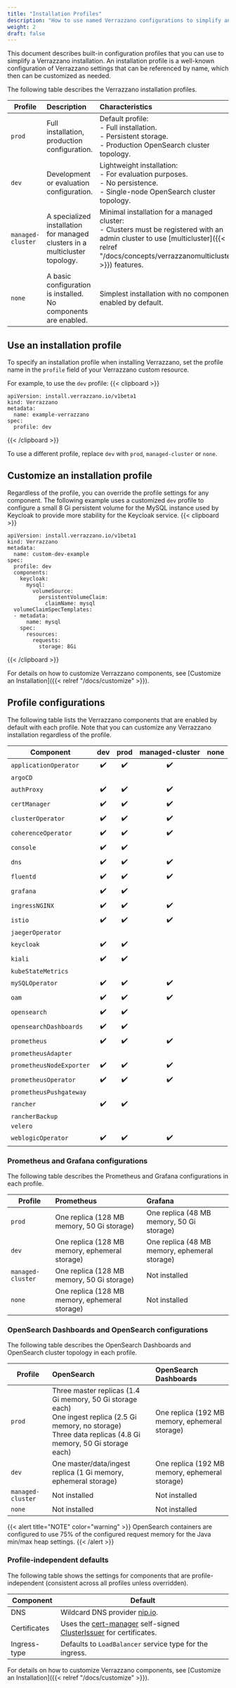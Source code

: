 ```yaml
---
title: "Installation Profiles"
description: "How to use named Verrazzano configurations to simplify an installation"
weight: 2
draft: false
---
```


This document describes built-in configuration profiles that you can use to simplify a Verrazzano installation.  An installation
profile is a well-known configuration of Verrazzano settings that can be referenced by name, which then can be
customized as needed.

The following table describes the Verrazzano installation profiles.

| Profile           | Description                                                                 | Characteristics
|-------------------|:----------------------------------------------------------------------------|:-------------
| `prod`            | Full installation, production configuration.                                | Default profile:<br/>- Full installation.<br/>- Persistent storage. <br/>- Production OpenSearch cluster topology.
| `dev`             | Development or evaluation configuration.                                    | Lightweight installation:<br/>- For evaluation purposes.<br/>- No persistence.<br/>- Single-node OpenSearch cluster topology.
| `managed-cluster` | A specialized installation for managed clusters in a multicluster topology. | Minimal installation for a managed cluster:<br/>- Clusters must be registered with an admin cluster to use [multicluster]({{< relref "/docs/concepts/verrazzanomulticluster" >}}) features.
| `none`            | A basic configuration is installed. No components are enabled.               | Simplest installation with no components enabled by default.

## Use an installation profile

To specify an installation profile when installing Verrazzano, set the profile name in the `profile` field of your
Verrazzano custom resource.

For example, to use the `dev` profile:
{{< clipboard >}}
<div class="highlight">

```
apiVersion: install.verrazzano.io/v1beta1
kind: Verrazzano
metadata:
  name: example-verrazzano
spec:
  profile: dev
```

</div>
{{< /clipboard >}}

To use a different profile, replace `dev` with `prod`, `managed-cluster` or `none`.

## Customize an installation profile

Regardless of the profile, you can override the profile settings for any component. The following example
uses a customized `dev` profile to configure a small 8 Gi persistent volume for the MySQL instance used by Keycloak to
provide more stability for the Keycloak service.
{{< clipboard >}}
<div class="highlight">

```
apiVersion: install.verrazzano.io/v1beta1
kind: Verrazzano
metadata:
  name: custom-dev-example
spec:
  profile: dev
  components:
    keycloak:
      mysql:
        volumeSource:
          persistentVolumeClaim:
            claimName: mysql
  volumeClaimSpecTemplates:
  - metadata:
      name: mysql      
    spec:
      resources:
        requests:
          storage: 8Gi
```

</div>
{{< /clipboard >}}

For details on how to customize Verrazzano components, see [Customize an Installation]({{< relref "/docs/customize" >}}).

## Profile configurations

The following table lists the Verrazzano components that are enabled by default with each profile.  Note that you can
customize any Verrazzano installation regardless of the profile.

| Component               | dev | prod | managed-cluster | none |
|-------------------------|:---:|:----:|:---------------:|:----:|
| `applicationOperator`     | ✔️  |  ✔️  |       ✔️        ||
| `argoCD`                  |     |       |                 ||
| `authProxy`               | ✔️  |  ✔️  |       ✔️        ||
| `certManager`             | ✔️  |  ✔️  |       ✔️        ||
| `clusterOperator`         | ✔️  |  ✔️  |       ✔️        ||
| `coherenceOperator`       | ✔️  |  ✔️  |       ✔️        ||
| `console`                 | ✔️  |  ✔️  |                  ||
| `dns`                     | ✔️  |  ✔️  |       ✔️        ||
| `fluentd`                 | ✔️  |  ✔️  |       ✔️        ||
| `grafana`                 | ✔️  |  ✔️  |                  ||
| `ingressNGINX`            | ✔️  |  ✔️  |       ✔️        ||
| `istio`                   | ✔️  |  ✔️  |       ✔️        ||
| `jaegerOperator`          |      |      |                ||
| `keycloak`                | ✔️  |  ✔️  |                ||
| `kiali`                   | ✔️  |  ✔️  |                ||
| `kubeStateMetrics`        |      |      |                ||
| `mySQLOperator`           | ✔️  |  ✔️  |       ✔️        ||
| `oam`                     | ✔️  |  ✔️  |       ✔️        ||
| `opensearch`              | ✔️  |  ✔️  |                ||
| `opensearchDashboards`    | ✔️  |  ✔️  |                ||
| `prometheus`              | ✔️  |  ✔️  |       ✔️        ||
| `prometheusAdapter`       |    |     |                ||
| `prometheusNodeExporter`  | ✔️  |  ✔️  |       ✔️        ||
| `prometheusOperator`      | ✔️  |  ✔️  |       ✔️        ||
| `prometheusPushgateway`   |    |     |                ||
| `rancher`                 | ✔️  |  ✔️  |                ||
| `rancherBackup`           |    |     |                ||
| `velero`                  |    |     |                ||
| `weblogicOperator`        | ✔️  |  ✔️  |       ✔️        ||

### Prometheus and Grafana configurations

The following table describes the Prometheus and Grafana configurations in each profile.

| Profile           | Prometheus | Grafana
|-------------------|:------------- |:-------------
| `prod`            | One replica (128 MB memory, 50 Gi storage) | One replica (48 MB memory, 50 Gi storage)
| `dev`             | One replica (128 MB memory, ephemeral storage) | One replica (48 MB memory, ephemeral storage)
| `managed-cluster` | One replica (128 MB memory, 50 Gi storage) | Not installed
| `none`            | One replica (128 MB memory, ephemeral storage) | Not installed

### OpenSearch Dashboards and OpenSearch configurations

The following table describes the OpenSearch Dashboards and OpenSearch cluster topology in each profile.

| Profile           | OpenSearch                                                                                                                                                | OpenSearch Dashboards
|-------------------|:----------------------------------------------------------------------------------------------------------------------------------------------------------|:-------------
| `prod`            | Three master replicas (1.4 Gi memory, 50 Gi storage each)<br/>One ingest replica (2.5 Gi memory, no storage)<br/>Three data replicas (4.8 Gi memory, 50 Gi storage each) | One replica (192 MB memory, ephemeral storage)
| `dev`             | One master/data/ingest replica (1 Gi memory, ephemeral storage)                                                                                              | One replica (192 MB memory, ephemeral storage)
| `managed-cluster` | Not installed                                                                                                                                             | Not installed
| `none`            | Not installed                                                                                                                                             | Not installed

{{< alert title="NOTE" color="warning" >}}
OpenSearch containers are configured to use 75% of the configured request memory for the Java min/max heap settings.
{{< /alert >}}


### Profile-independent defaults

The following table shows the settings for components that are profile-independent (consistent across
all profiles unless overridden).

| Component | Default
| -------------|-------------
| DNS |  Wildcard DNS provider [nip.io](https://nip.io).
| Certificates | Uses the [cert-manager](https://cert-manager.io/) self-signed [ClusterIssuer](https://cert-manager.io/docs/reference/api-docs/#cert-manager.io/v1.ClusterIssuer) for certificates.
| Ingress-type | Defaults to `LoadBalancer` service type for the ingress.

For details on how to customize Verrazzano components, see [Customize an Installation]({{< relref "/docs/customize" >}}).
